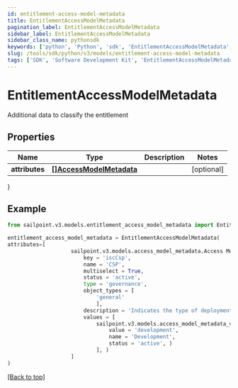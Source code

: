 ```yaml
---
id: entitlement-access-model-metadata
title: EntitlementAccessModelMetadata
pagination_label: EntitlementAccessModelMetadata
sidebar_label: EntitlementAccessModelMetadata
sidebar_class_name: pythonsdk
keywords: ['python', 'Python', 'sdk', 'EntitlementAccessModelMetadata', 'EntitlementAccessModelMetadata'] 
slug: /tools/sdk/python/v3/models/entitlement-access-model-metadata
tags: ['SDK', 'Software Development Kit', 'EntitlementAccessModelMetadata', 'EntitlementAccessModelMetadata']
---
```


# EntitlementAccessModelMetadata

Additional data to classify the entitlement

## Properties

Name | Type | Description | Notes
------------ | ------------- | ------------- | -------------
**attributes** | [**[]AccessModelMetadata**](access-model-metadata) |  | [optional] 
}

## Example

```python
from sailpoint.v3.models.entitlement_access_model_metadata import EntitlementAccessModelMetadata

entitlement_access_model_metadata = EntitlementAccessModelMetadata(
attributes=[
                    sailpoint.v3.models.access_model_metadata.Access Model Metadata(
                        key = 'iscCsp', 
                        name = 'CSP', 
                        multiselect = True, 
                        status = 'active', 
                        type = 'governance', 
                        object_types = [
                            'general'
                            ], 
                        description = 'Indicates the type of deployment environment of an access item.', 
                        values = [
                            sailpoint.v3.models.access_model_metadata_values_inner.AccessModelMetadata_values_inner(
                                value = 'development', 
                                name = 'Development', 
                                status = 'active', )
                            ], )
                    ]
)

```
[[Back to top]](#) 

